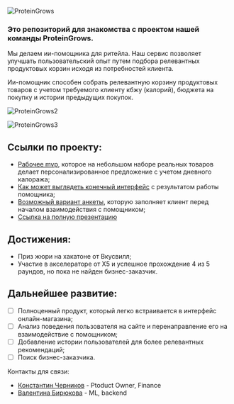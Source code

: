![ProteinGrows](https://i.imgur.com/Jc2Ekvz.png)

### Это репозиторий для знакомства с проектом нашей команды ProteinGrows.

Мы делаем ии-помощника для ритейла. Наш сервис позволяет улучшать пользовательский опыт путем подбора релевантных продуктовых корзин исходя из потребностей клиента.

Ии-помощник способен собрать релевантную корзину продуктовых товаров с учетом требуемого клиенту кбжу (калорий), бюджета на покупку и истории предыдущих покупок.

![ProteinGrows2](https://i.imgur.com/oGztxLd.png)

![ProteinGrows3](https://i.imgur.com/BIoiwEh.png)

## Ссылки по проекту:
- [Рабочее mvp](http://valentinabiryukova.ipq.co:60022/), которое на небольшом наборе реальных товаров делает персонализированное предложение с учетом дневного калоража;
- [Как может выглядеть конечный интерфейс](http://valentinabiryukova.ipq.co:60022/interface_calorie) с результатом работы помощника;
- [Возможный вариант анкеты](http://valentinabiryukova.ipq.co:60022/anketa), которую заполняет клиент перед началом взаимодействия с помощником;
- [Ссылка на полную презентацию](https://drive.google.com/file/d/1-U_YuB0ddgpvVCsS6aUMS18CwsXxeFJe)

## Достижения:
- Приз жюри на хакатоне от Вкусвилл;
- Участие в акселераторе от X5 и успешное прохождение 4 из 5 раундов, но пока не найден бизнес-заказчик. 

## Дальнейшее развитие:
- [ ] Полноценный продукт, который легко встраивается в интерфейс онлайн-магазина;
- [ ] Анализ поведения пользователя на сайте и перенаправление его на взаимодействие с помощником;
- [ ] Добавление истории пользователей для более релевантных рекомендаций;
- [ ] Поиск бизнес-заказчика.

Контакты для связи:
- [Константин Черников](https://www.linkedin.com/in/konstantin-chernikov-cfa-9453b382) - Ptoduct Owner, Finance
- [Валентина Бирюкова](https://t.me/myltykritik) - ML, backend
